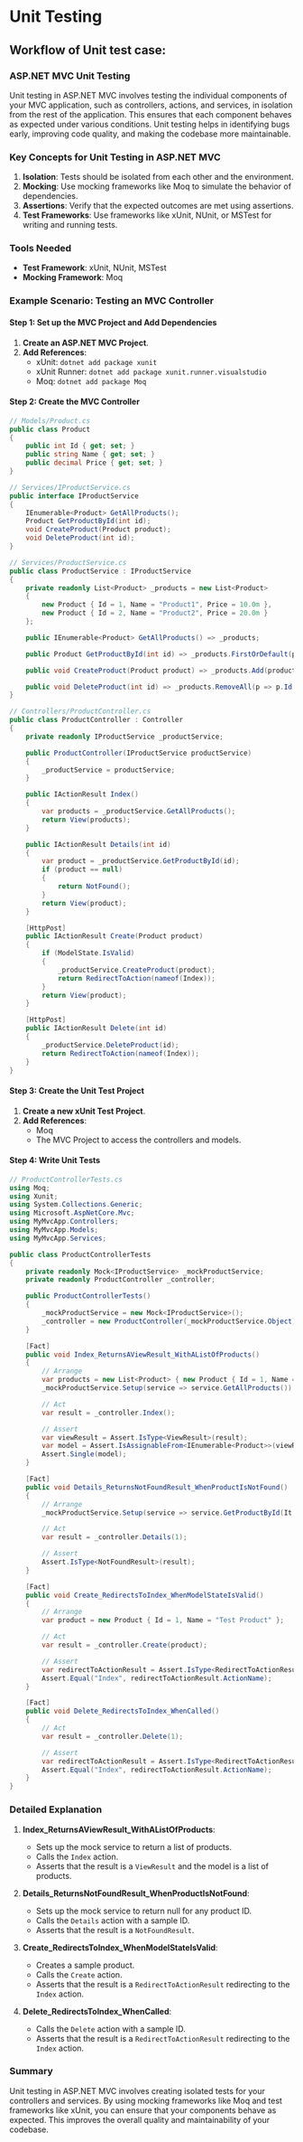 # Unit Testing

## **Workflow of Unit test case:**

### ASP.NET MVC Unit Testing

Unit testing in ASP.NET MVC involves testing the individual components of your MVC application, such as controllers, actions, and services, in isolation from the rest of the application. This ensures that each component behaves as expected under various conditions. Unit testing helps in identifying bugs early, improving code quality, and making the codebase more maintainable.

### Key Concepts for Unit Testing in ASP.NET MVC
1. **Isolation**: Tests should be isolated from each other and the environment.
2. **Mocking**: Use mocking frameworks like Moq to simulate the behavior of dependencies.
3. **Assertions**: Verify that the expected outcomes are met using assertions.
4. **Test Frameworks**: Use frameworks like xUnit, NUnit, or MSTest for writing and running tests.

### Tools Needed
- **Test Framework**: xUnit, NUnit, MSTest
- **Mocking Framework**: Moq

### Example Scenario: Testing an MVC Controller

#### Step 1: Set up the MVC Project and Add Dependencies
1. **Create an ASP.NET MVC Project**.
2. **Add References**:
   - xUnit: `dotnet add package xunit`
   - xUnit Runner: `dotnet add package xunit.runner.visualstudio`
   - Moq: `dotnet add package Moq`

#### Step 2: Create the MVC Controller
```csharp
// Models/Product.cs
public class Product
{
    public int Id { get; set; }
    public string Name { get; set; }
    public decimal Price { get; set; }
}

// Services/IProductService.cs
public interface IProductService
{
    IEnumerable<Product> GetAllProducts();
    Product GetProductById(int id);
    void CreateProduct(Product product);
    void DeleteProduct(int id);
}

// Services/ProductService.cs
public class ProductService : IProductService
{
    private readonly List<Product> _products = new List<Product>
    {
        new Product { Id = 1, Name = "Product1", Price = 10.0m },
        new Product { Id = 2, Name = "Product2", Price = 20.0m }
    };

    public IEnumerable<Product> GetAllProducts() => _products;

    public Product GetProductById(int id) => _products.FirstOrDefault(p => p.Id == id);

    public void CreateProduct(Product product) => _products.Add(product);

    public void DeleteProduct(int id) => _products.RemoveAll(p => p.Id == id);
}

// Controllers/ProductController.cs
public class ProductController : Controller
{
    private readonly IProductService _productService;

    public ProductController(IProductService productService)
    {
        _productService = productService;
    }

    public IActionResult Index()
    {
        var products = _productService.GetAllProducts();
        return View(products);
    }

    public IActionResult Details(int id)
    {
        var product = _productService.GetProductById(id);
        if (product == null)
        {
            return NotFound();
        }
        return View(product);
    }

    [HttpPost]
    public IActionResult Create(Product product)
    {
        if (ModelState.IsValid)
        {
            _productService.CreateProduct(product);
            return RedirectToAction(nameof(Index));
        }
        return View(product);
    }

    [HttpPost]
    public IActionResult Delete(int id)
    {
        _productService.DeleteProduct(id);
        return RedirectToAction(nameof(Index));
    }
}
```

#### Step 3: Create the Unit Test Project
1. **Create a new xUnit Test Project**.
2. **Add References**:
   - Moq
   - The MVC Project to access the controllers and models.

#### Step 4: Write Unit Tests
```csharp
// ProductControllerTests.cs
using Moq;
using Xunit;
using System.Collections.Generic;
using Microsoft.AspNetCore.Mvc;
using MyMvcApp.Controllers;
using MyMvcApp.Models;
using MyMvcApp.Services;

public class ProductControllerTests
{
    private readonly Mock<IProductService> _mockProductService;
    private readonly ProductController _controller;

    public ProductControllerTests()
    {
        _mockProductService = new Mock<IProductService>();
        _controller = new ProductController(_mockProductService.Object);
    }

    [Fact]
    public void Index_ReturnsAViewResult_WithAListOfProducts()
    {
        // Arrange
        var products = new List<Product> { new Product { Id = 1, Name = "Test Product" } };
        _mockProductService.Setup(service => service.GetAllProducts()).Returns(products);

        // Act
        var result = _controller.Index();

        // Assert
        var viewResult = Assert.IsType<ViewResult>(result);
        var model = Assert.IsAssignableFrom<IEnumerable<Product>>(viewResult.ViewData.Model);
        Assert.Single(model);
    }

    [Fact]
    public void Details_ReturnsNotFoundResult_WhenProductIsNotFound()
    {
        // Arrange
        _mockProductService.Setup(service => service.GetProductById(It.IsAny<int>())).Returns<Product>(null);

        // Act
        var result = _controller.Details(1);

        // Assert
        Assert.IsType<NotFoundResult>(result);
    }

    [Fact]
    public void Create_RedirectsToIndex_WhenModelStateIsValid()
    {
        // Arrange
        var product = new Product { Id = 1, Name = "Test Product" };

        // Act
        var result = _controller.Create(product);

        // Assert
        var redirectToActionResult = Assert.IsType<RedirectToActionResult>(result);
        Assert.Equal("Index", redirectToActionResult.ActionName);
    }

    [Fact]
    public void Delete_RedirectsToIndex_WhenCalled()
    {
        // Act
        var result = _controller.Delete(1);

        // Assert
        var redirectToActionResult = Assert.IsType<RedirectToActionResult>(result);
        Assert.Equal("Index", redirectToActionResult.ActionName);
    }
}
```

### Detailed Explanation

1. **Index_ReturnsAViewResult_WithAListOfProducts**:
   - Sets up the mock service to return a list of products.
   - Calls the `Index` action.
   - Asserts that the result is a `ViewResult` and the model is a list of products.

2. **Details_ReturnsNotFoundResult_WhenProductIsNotFound**:
   - Sets up the mock service to return null for any product ID.
   - Calls the `Details` action with a sample ID.
   - Asserts that the result is a `NotFoundResult`.

3. **Create_RedirectsToIndex_WhenModelStateIsValid**:
   - Creates a sample product.
   - Calls the `Create` action.
   - Asserts that the result is a `RedirectToActionResult` redirecting to the `Index` action.

4. **Delete_RedirectsToIndex_WhenCalled**:
   - Calls the `Delete` action with a sample ID.
   - Asserts that the result is a `RedirectToActionResult` redirecting to the `Index` action.

### Summary
Unit testing in ASP.NET MVC involves creating isolated tests for your controllers and services. By using mocking frameworks like Moq and test frameworks like xUnit, you can ensure that your components behave as expected. This improves the overall quality and maintainability of your codebase.